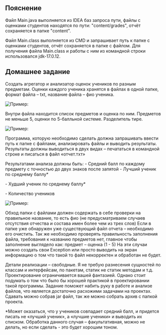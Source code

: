 ﻿## Пояснение
Файл Main.java выполняется из IDEA баз запроса пути, файлы с оценками студентов находятся по пути: "content/grades", отчёт сохраняется в папке "content".

Файл Main.class выполняется из CMD и запрашивает путь к папке с оценками студентов, отчёт сохраняется в папке с файлом.
Для получения файла Main.class и работы с ним из командной строки использовался jdk-17.0.12.

## Домашнее задание
Создать агрегатор и анализатор оценок учеников по разным предметам.
Оценки каждого ученика хранятся в файлах в одной папке, формат файла – txt, название файла – фио ученика.

![Пример:](/test-tasks/aggregator_and_analyzer_of_student_grades/content/img/img01.png)

Внутри файла находится список предметов и оценка по ним.
Предметов не меньше 5, оценки по 5-балльной системе. Разделитель тире.

![Пример:](/test-tasks/aggregator_and_analyzer_of_student_grades/content/img/img02.png)

Программа, которую необходимо сделать должна запрашивать ввести путь к папке с файлами, анализировать файлы и выводить результаты. Результаты должны выводиться в двух видах – печататься в командной строке и писаться в файл «отчет.тхт»

Результатами анализа должны быть:
\- Средний балл по каждому предмету с точностью до двух знаков после запятой
\- Лучший ученик по среднему баллу\*

\- Худший ученик по среднему баллу\*

\- Количество учеников

![Пример:](/content/img/img03.png)

Обход папки с файлами должен содержать в себе проверки на правильное название, то есть фио (не предусматриваем случаев отсутствия отчества и состава имен более чем из трех слов)
Если в папке уже обнаружен уже существующий файл отчета – необходимо его очистить.
Так же необходимо проверять правильность заполнения файла, требования к названию предметов нет, главное чтобы заполнение выглядело как:
предмет – оценка (1 - 5)
На эти случаи можно создать свои Exception или просто выводить на экран информацию о том что такой то файл некорректен и обработан не будет.

Детали реализации – свободные. Я не требую разнесения сущностей по классам и интерфейсам, по пакетам, статик не статик методам и т.д.
Проектирование ограничивается вашей фантазией. Однако стоит подумать о том что было бы хорошей практикой в проектировании такой программы.
Задание поможет набить руку в работе и анализе файлов, что является достаточно расхожими задачами на проектах.
Сдавать можно собрав jar файл, так же можно собрать архив с папкой проекта.

\*Может оказаться, что у учеников совпадает средний балл, и придется писать не «лучший ученик», а «лучшие ученики» и выводить их списком.
Обработка данного случая – факультативная, можно не делать, но если сделать - это будет хорошим тоном.

